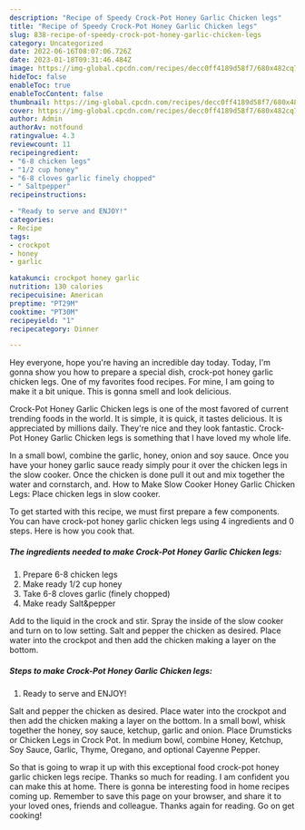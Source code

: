 ```yaml
---
description: "Recipe of Speedy Crock-Pot Honey Garlic Chicken legs"
title: "Recipe of Speedy Crock-Pot Honey Garlic Chicken legs"
slug: 838-recipe-of-speedy-crock-pot-honey-garlic-chicken-legs
category: Uncategorized
date: 2022-06-16T08:07:06.726Z
date: 2023-01-18T09:31:46.484Z
image: https://img-global.cpcdn.com/recipes/decc0ff4189d58f7/680x482cq70/crock-pot-honey-garlic-chicken-legs-recipe-main-photo.jpg
hideToc: false
enableToc: true
enableTocContent: false
thumbnail: https://img-global.cpcdn.com/recipes/decc0ff4189d58f7/680x482cq70/crock-pot-honey-garlic-chicken-legs-recipe-main-photo.jpg
cover: https://img-global.cpcdn.com/recipes/decc0ff4189d58f7/680x482cq70/crock-pot-honey-garlic-chicken-legs-recipe-main-photo.jpg
author: Admin
authorAv: notfound
ratingvalue: 4.3
reviewcount: 11
recipeingredient:
- "6-8 chicken legs"
- "1/2 cup honey"
- "6-8 cloves garlic finely chopped"
- " Saltpepper"
recipeinstructions:

- "Ready to serve and ENJOY!"
categories:
- Recipe
tags:
- crockpot
- honey
- garlic

katakunci: crockpot honey garlic 
nutrition: 130 calories
recipecuisine: American
preptime: "PT29M"
cooktime: "PT30M"
recipeyield: "1"
recipecategory: Dinner

---
```



Hey everyone, hope you're having an incredible day today. Today, I'm gonna show you how to prepare a special dish, crock-pot honey garlic chicken legs. One of my favorites food recipes. For mine, I am going to make it a bit unique. This is gonna smell and look delicious.

Crock-Pot Honey Garlic Chicken legs is one of the most favored of current trending foods in the world. It is simple, it is quick, it tastes delicious. It is appreciated by millions daily. They're nice and they look fantastic. Crock-Pot Honey Garlic Chicken legs is something that I have loved my whole life.

In a small bowl, combine the garlic, honey, onion and soy sauce. Once you have your honey garlic sauce ready simply pour it over the chicken legs in the slow cooker. Once the chicken is done pull it out and mix together the water and cornstarch, and. How to Make Slow Cooker Honey Garlic Chicken Legs: Place chicken legs in slow cooker.


To get started with this recipe, we must first prepare a few components. You can have crock-pot honey garlic chicken legs using 4 ingredients and 0 steps. Here is how you cook that.

<!--inarticleads1-->

##### The ingredients needed to make Crock-Pot Honey Garlic Chicken legs:

1. Prepare 6-8 chicken legs
1. Make ready 1/2 cup honey
1. Take 6-8 cloves garlic (finely chopped)
1. Make ready  Salt&amp;pepper


Add to the liquid in the crock and stir. Spray the inside of the slow cooker and turn on to low setting. Salt and pepper the chicken as desired. Place water into the crockpot and then add the chicken making a layer on the bottom. 

<!--inarticleads2-->

##### Steps to make Crock-Pot Honey Garlic Chicken legs:


1. Ready to serve and ENJOY!

Salt and pepper the chicken as desired. Place water into the crockpot and then add the chicken making a layer on the bottom. In a small bowl, whisk together the honey, soy sauce, ketchup, garlic and onion. Place Drumsticks or Chicken Legs in Crock Pot. In medium bowl, combine Honey, Ketchup, Soy Sauce, Garlic, Thyme, Oregano, and optional Cayenne Pepper. 

So that is going to wrap it up with this exceptional food crock-pot honey garlic chicken legs recipe. Thanks so much for reading. I am confident you can make this at home. There is gonna be interesting food in home recipes coming up. Remember to save this page on your browser, and share it to your loved ones, friends and colleague. Thanks again for reading. Go on get cooking!

